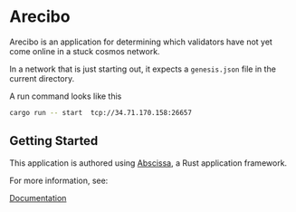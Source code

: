 # Arecibo

Arecibo is an application for determining which validators have not yet come online in a stuck cosmos network.

In a network that is just starting out, it expects a `genesis.json` file in the current directory. 

A run command looks like this

``` bash
cargo run -- start  tcp://34.71.170.158:26657
```


## Getting Started

This application is authored using [Abscissa], a Rust application framework.

For more information, see:

[Documentation]

[Abscissa]: https://github.com/iqlusioninc/abscissa
[Documentation]: https://docs.rs/abscissa_core/
